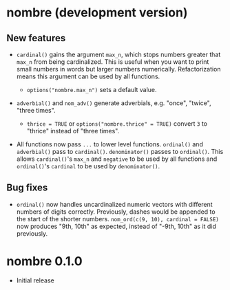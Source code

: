 # nombre (development version)

## New features

* `cardinal()` gains the argument `max_n`, which stops numbers greater that
  `max_n` from being cardinalized.
  This is useful when you want to print small numbers in words but larger
  numbers numerically.
  Refactorization means this argument can be used by all functions.
  - `options("nombre.max_n")` sets a default value.
  
* `adverbial()` and `nom_adv()` generate adverbials, e.g. "once", "twice",
  "three times".
  - `thrice = TRUE` or `options("nombre.thrice" = TRUE)` convert `3` to "thrice"
    instead of "three times".
  
* All functions now pass `...` to lower level functions.
  `ordinal()` and `adverbial()` pass to `cardinal()`.
  `denominator()` passes to `ordinal()`.
  This allows `cardinal()`'s `max_n` and `negative` to be used by all functions
  and `ordinal()`'s `cardinal` to be used by `denominator()`.
  
## Bug fixes

* `ordinal()` now handles uncardinalized numeric vectors with different numbers
  of digits correctly.
  Previously, dashes would be appended to the start of the shorter numbers.
  `nom_ord(c(9, 10), cardinal = FALSE)` now produces "9th, 10th" as expected,
  instead of "-9th, 10th" as it did previously.

# nombre 0.1.0

* Initial release
